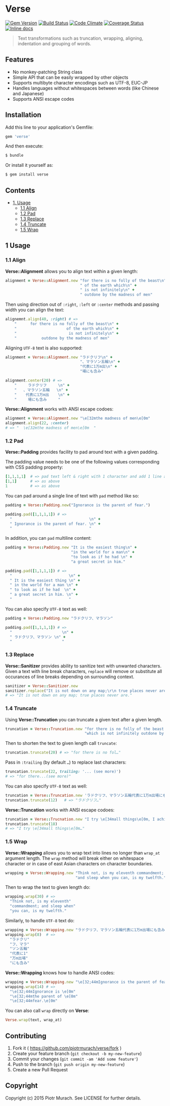 # Verse
[![Gem Version](https://badge.fury.io/rb/verse.png)][gem]
[![Build Status](https://secure.travis-ci.org/piotrmurach/verse.png?branch=master)][travis]
[![Code Climate](https://codeclimate.com/github/piotrmurach/verse.png)][codeclimate]
[![Coverage Status](https://coveralls.io/repos/piotrmurach/verse/badge.png)][coverage]
[![Inline docs](http://inch-ci.org/github/piotrmurach/verse.png)][inchpages]

[gem]: http://badge.fury.io/rb/verse
[travis]: http://travis-ci.org/piotrmurach/verse
[codeclimate]: https://codeclimate.com/github/piotrmurach/verse
[coverage]: https://coveralls.io/r/piotrmurach/verse
[inchpages]: http://inch-ci.org/github/piotrmurach/verse

> Text transformations such as truncation, wrapping, aligning, indentation and grouping of words.

## Features

* No monkey-patching String class
* Simple API that can be easily wrapped by other objects
* Supports multibyte character encodings such as UTF-8, EUC-JP
* Handles languages without whitespaces between words (like Chinese and Japanese)
* Supports ANSI escape codes

## Installation

Add this line to your application's Gemfile:

```ruby
gem 'verse'
```

And then execute:

```bash
$ bundle
```

Or install it yourself as:

```bash
$ gem install verse
```

## Contents

* [1. Usage](#1-usage)
  * [1.1 Align](#11-align)
  * [1.2 Pad](#12-pad)
  * [1.3 Replace](#13-replace)
  * [1.4 Truncate](#14-truncate)
  * [1.5 Wrap](#15-wrap)

## 1 Usage

### 1.1 Align

**Verse::Alignment** allows you to align text within a given length:

```ruby
alignment = Verse::Alignment.new "for there is no folly of the beast\n" +
                                 " of the earth which\n" +
                                 " is not infinitely\n" +
                                 " outdone by the madness of men"
```

Then using direction out of `:right`, `:left` or `:center` methods and passing width you can align the text:

```ruby
alignemnt.align(40, :right) # =>
    "      for there is no folly of the beast\n" +
    "                      of the earth which\n" +
    "                       is not infinitely\n" +
    "           outdone by the madness of men"
```

Aligning `UTF-8` text is also supported:

```ruby
alignment = Verse::Alignment.new "ラドクリフ\n" +
                                 "、マラソン五輪\n" +
                                 "代表に1万m出\n" +
                                 "場にも含み"

alignment.center(20) # =>
    "     ラドクリフ     \n" +
    "   、マラソン五輪   \n" +
    "    代表に1万m出    \n" +
    "     場にも含み     "
```

**Verse::Alignment** works with ANSI escape codoes:

```ruby
alignment = Verse::Alignment.new "\e[32mthe madness of men\e[0m"
alignment.align(22, :center)
# => "  \e[32mthe madness of men\e[0m  "
```

### 1.2 Pad

**Verse::Padding** provides facility to pad around text with a given padding.

The padding value needs to be one of the following values corresponding with CSS padding property:

```ruby
[1,1,1,1]  # => pad text left & right with 1 character and add 1 line above & below
[1,1]      # => as above
1          # => as above
```

You can pad around a single line of text with `pad` method like so:

```ruby
padding = Verse::Padding.new("Ignorance is the parent of fear.")

padding.pad([1,1,1,1]) # =>
  "                                  \n" +
  " Ignorance is the parent of fear. \n" +
  "                                  "
```

In addition, you can `pad` multiline content:

```ruby
padding = Verse::Padding.new "It is the easiest thing\n" +
                             "in the world for a man\n" +
                             "to look as if he had \n" +
                             "a great secret in him."

padding.pad([1,1,1,1]) # =>
  "                         \n" +
  " It is the easiest thing \n" +
  " in the world for a man \n" +
  " to look as if he had  \n" +
  " a great secret in him. \n" +
  "                         "
```

You can also specify `UTF-8` text as well:

```ruby
padding = Verse::Padding.new "ラドクリフ、マラソン"

padding.pad([1,1,1,1]) # =>
  "                      \n" +
  " ラドクリフ、マラソン \n" +
  "                      "
```

### 1.3 Replace

**Verse::Sanitizer** provides ability to sanitize text with unwanted characters. Given a text with line break characters, `replace` will remove or substitute all occurances of line breaks depending on surrounding context.

```ruby
sanitizer = Verse::Sanitizer.new
sanitizer.replace("It is not down on any map;\r\n true places never are.")
# => "It is not down on any map; true places never are."
```

### 1.4 Truncate

Using **Verse::Truncation** you can truncate a given text after a given length.

```ruby
truncation = Verse::Truncation.new "for there is no folly of the beast of the earth " +
                                   "which is not infinitely outdone by the madness of men"

```

Then to shorten the text to given length call `truncate`:

```ruby
truncation.truncate(20) # => "for there is no fol…"
```

Pass in `:trailing` (by default `…`) to replace last characters:

```ruby
truncation.truncate(22, trailing: '... (see more)')
# => "for there...(see more)"
```

You can also specify `UTF-8` text as well:

```ruby
truncation = Verse::Truncation.new 'ラドクリフ、マラソン五輪代表に1万m出場にも含み'
truncation.truncate(12)   # => "ラドクリフ…"
```

**Verse::Truncation** works with ANSI escape codoes:

```ruby
truncation = Verse::Trucnation.new "I try \e[34mall things\e[0m, I achieve what I can"
truncation.truncate(18)
# => "I try \e[34mall things\e[0m…"
```

### 1.5 Wrap

**Verse::Wrapping** allows you to wrap text into lines no longer than `wrap_at` argument length. The `wrap` method will break either on whitespace character or in case of east Asian characters on character boundaries.

```ruby
wrapping = Verse::Wrapping.new "Think not, is my eleventh commandment; " +
                               "and sleep when you can, is my twelfth."

```

Then to wrap the text to given length do:

```ruby
wrapping.wrap(30) # =>
  "Think not, is my eleventh"
  "commandment; and sleep when"
  "you can, is my twelfth."
```

Similarly, to handle `UTF-8` text do:

```ruby
wrapping = Verse::Wrapping.new "ラドクリフ、マラソン五輪代表に1万m出場にも含み"
wrapping.wrap(8)  # =>
  "ラドクリ"
  "フ、マラ"
  "ソン五輪"
  "代表に1"
  "万m出場"
  "にも含み"
```

**Verse::Wrapping** knows how to handle ANSI codes:

```ruby
wrapping = Verse::Wrapping.new "\e[32;44mIgnorance is the parent of fear.\e[0m"
wrapping.wrap(14) # =>
  "\e[32;44mIgnorance is \e[0m"
  "\e[32;44mthe parent of \e[0m"
  "\e[32;44mfear.\e[0m"
```

You can also call `wrap` directly on **Verse**:

```ruby
Verse.wrap(text, wrap_at)
```

## Contributing

1. Fork it ( https://github.com/piotrmurach/verse/fork )
2. Create your feature branch (`git checkout -b my-new-feature`)
3. Commit your changes (`git commit -am 'Add some feature'`)
4. Push to the branch (`git push origin my-new-feature`)
5. Create a new Pull Request

## Copyright

Copyright (c) 2015 Piotr Murach. See LICENSE for further details.
